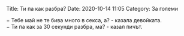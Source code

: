 Title: Ти па как разбра?
Date: 2020-10-14 11:05
Category: За големи

&minus; Тебе май не те бива много в секса, а? - казала девойката.  
&minus; Ти па как за 30 секунди разбра, ма? - казал пичът.  

